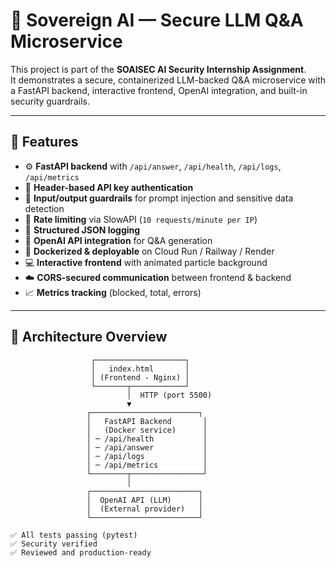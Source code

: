 # 🚀 Sovereign AI — Secure LLM Q&A Microservice

This project is part of the **SOAISEC AI Security Internship Assignment**.  
It demonstrates a secure, containerized LLM-backed Q&A microservice with a FastAPI backend, interactive frontend, OpenAI integration, and built-in security guardrails.

---

## 🧠 Features

- ⚙️ **FastAPI backend** with `/api/answer`, `/api/health`, `/api/logs`, `/api/metrics`
- 🔐 **Header-based API key authentication**
- 🧱 **Input/output guardrails** for prompt injection and sensitive data detection
- 🚦 **Rate limiting** via SlowAPI (`10 requests/minute per IP`)
- 🧰 **Structured JSON logging**
- 🧩 **OpenAI API integration** for Q&A generation
- 🧊 **Dockerized & deployable** on Cloud Run / Railway / Render
- 💻 **Interactive frontend** with animated particle background
- ☁️ **CORS-secured communication** between frontend & backend
- 📈 **Metrics tracking** (blocked, total, errors)

---

## 🧭 Architecture Overview

```plaintext
                  ┌────────────────────┐
                  │   index.html       │
                  │ (Frontend - Nginx) │
                  └───────┬────────────┘
                          │  HTTP (port 5500)
                          ▼
                 ┌────────────────────────┐
                 │   FastAPI Backend       │
                 │   (Docker service)      │
                 │ ─ /api/health           │
                 │ ─ /api/answer           │
                 │ ─ /api/logs             │
                 │ ─ /api/metrics          │
                 └────────┬────────────────┘
                          │
                 ┌────────────────────────┐
                 │  OpenAI API (LLM)      │
                 │  (External provider)   │
                 └────────────────────────┘

✅ All tests passing (pytest)
✅ Security verified
✅ Reviewed and production-ready
